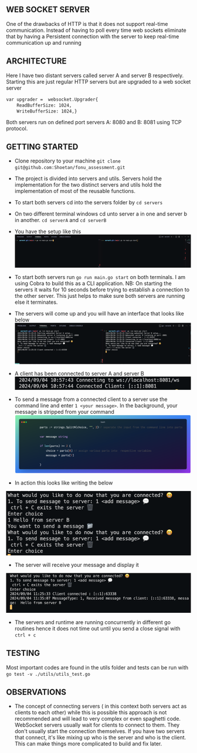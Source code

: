 ## WEB SOCKET SERVER
One of the drawbacks of HTTP is that it does not support real-time communication. Instead of having to poll every time web sockets eliminate that by having a Persistent connection with the server to keep real-time communication up and running 

## ARCHITECTURE
Here I have two distant servers called server A and server B respectively. Starting this are just regular HTTP servers but are upgraded to a web socket server
```
var upgrader =  websocket.Upgrader{
	ReadBufferSize: 1024,
	WriteBufferSize: 1024,}
```
Both servers run on defined port servers A: 8080 and B: 8081 using TCP protocol.

## GETTING STARTED

* Clone repository to your machine
``git clone git@github.com:Shoetan/fonu_assessment.git``

* The project is divided into servers and utils. Servers hold the implementation for the two distinct servers and utils hold the implementation of most of the reusable functions.
  
* To start both servers cd into the servers folder by ``cd servers``
  
* On two different terminal windows cd unto server a in one and server b in another. ``cd serverA`` and ``cd serverB``
  
* You have the setup like  this
![terminal setup](./Resources/start.png)

* To start both servers run ``go run main.go start`` on both terminals. I am using Cobra to build this as a CLI application. NB: On starting the servers it waits for 10 seconds before trying to establish a connection to the other server. This just helps to make sure both servers are running else it terminates.
  
* The servers will come up and you will have an interface that looks like below
![servers up](./Resources/connetion.png)

* A client has been connected to server A and server B  
![client](./Resources/client.png)

* To send a message from a connected client to a server use the command line and enter ``1 <your message>``. In the background, your message is stripped from your command
![strip](./Resources/strip.png)

* In action this looks like writing the below

![send message](./Resources/LOOP1.png)

* The server will receive your message and display it

![receive message](./Resources/LOOP2.png)

* The servers and runtime are running concurrently in different go routines hence it does not time out until you send a close signal with ``ctrl + c``

## TESTING

Most important codes are found in the utils folder and tests can be run with ``go test -v ./utils/utils_test.go``

## OBSERVATIONS
* The concept of connecting servers ( in this context both servers act as clients to each other) while this is possible this approach is not recommended and will lead to very complex or even spaghetti code. WebSocket servers usually wait for clients to connect to them. They don't usually start the connection themselves. If you have two servers that connect, it's like mixing up who is the server and who is the client. This can make things more complicated to build and fix later.
